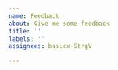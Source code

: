 ```yaml
---
name: Feedback
about: Give me some feedback
title: ''
labels: ''
assignees: basicx-StrgV

---
```



